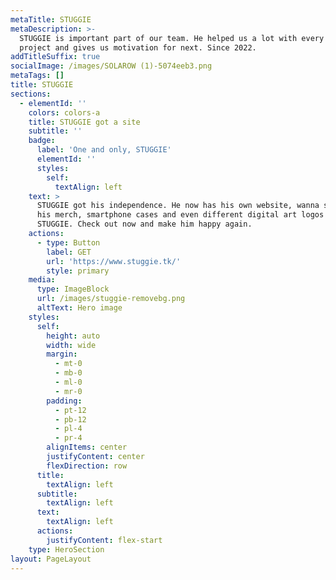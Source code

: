 ```yaml
---
metaTitle: STUGGIE
metaDescription: >-
  STUGGIE is important part of our team. He helped us a lot with every big
  project and gives us motivation for next. Since 2022.
addTitleSuffix: true
socialImage: /images/SOLAROW (1)-5074eeb3.png
metaTags: []
title: STUGGIE
sections:
  - elementId: ''
    colors: colors-a
    title: STUGGIE got a site
    subtitle: ''
    badge:
      label: 'One and only, STUGGIE'
      elementId: ''
      styles:
        self:
          textAlign: left
    text: >
      STUGGIE got his independence. He now has his own website, wanna see? Get
      his merch, smartphone cases and even different digital art logos of
      STUGGIE. Check out now and make him happy again.
    actions:
      - type: Button
        label: GET
        url: 'https://www.stuggie.tk/'
        style: primary
    media:
      type: ImageBlock
      url: /images/stuggie-removebg.png
      altText: Hero image
    styles:
      self:
        height: auto
        width: wide
        margin:
          - mt-0
          - mb-0
          - ml-0
          - mr-0
        padding:
          - pt-12
          - pb-12
          - pl-4
          - pr-4
        alignItems: center
        justifyContent: center
        flexDirection: row
      title:
        textAlign: left
      subtitle:
        textAlign: left
      text:
        textAlign: left
      actions:
        justifyContent: flex-start
    type: HeroSection
layout: PageLayout
---
```

